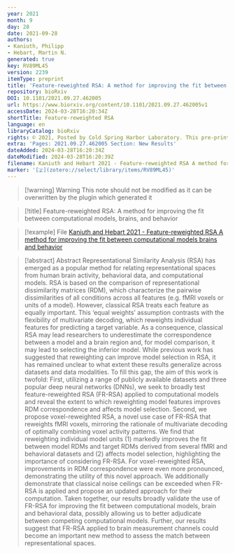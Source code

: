 ```yaml
---
year: 2021
month: 9
day: 28
date: 2021-09-28
authors:
- Kaniuth, Philipp
- Hebart, Martin N.
generated: true
key: RV89ML45
version: 2239
itemType: preprint
title: 'Feature-reweighted RSA: A method for improving the fit between computational models, brains, and behavior'
repository: bioRxiv
DOI: 10.1101/2021.09.27.462005
url: https://www.biorxiv.org/content/10.1101/2021.09.27.462005v1
accessDate: 2024-03-28T16:20:34Z
shortTitle: Feature-reweighted RSA
language: en
libraryCatalog: bioRxiv
rights: © 2021, Posted by Cold Spring Harbor Laboratory. This pre-print is available under a Creative Commons License (Attribution-NonCommercial-NoDerivs 4.0 International), CC BY-NC-ND 4.0, as described at http://creativecommons.org/licenses/by-nc-nd/4.0/
extra: 'Pages: 2021.09.27.462005 Section: New Results'
dateAdded: 2024-03-28T16:20:34Z
dateModified: 2024-03-28T16:20:39Z
filename: Kaniuth and Hebart 2021 - Feature-reweighted RSA A method for improving the fit between computational models brains and behavior
marker: '[🇿](zotero://select/library/items/RV89ML45)'
---
```



 > 
 > \[!warning\] Warning
 > This note should not be modified as it can be overwritten by the plugin which generated it

 > 
 > \[!title\] Feature-reweighted RSA: A method for improving the fit between computational models, brains, and behavior

 > 
 > \[!example\] File
 > [Kaniuth and Hebart 2021 - Feature-reweighted RSA A method for improving the fit between computational models brains and behavior](Kaniuth%20and%20Hebart%202021%20-%20Feature-reweighted%20RSA%20A%20method%20for%20improving%20the%20fit%20between%20computational%20models%20brains%20and%20behavior.pdf)

 > 
 > \[!abstract\] Abstract
 > Representational Similarity Analysis (RSA) has emerged as a popular method for relating representational spaces from human brain activity, behavioral data, and computational models. RSA is based on the comparison of representational dissimilarity matrices (RDM), which characterize the pairwise dissimilarities of all conditions across all features (e.g. fMRI voxels or units of a model). However, classical RSA treats each feature as equally important. This ‘equal weights’ assumption contrasts with the flexibility of multivariate decoding, which reweights individual features for predicting a target variable. As a consequence, classical RSA may lead researchers to underestimate the correspondence between a model and a brain region and, for model comparison, it may lead to selecting the inferior model. While previous work has suggested that reweighting can improve model selection in RSA, it has remained unclear to what extent these results generalize across datasets and data modalities. To fill this gap, the aim of this work is twofold: First, utilizing a range of publicly available datasets and three popular deep neural networks (DNNs), we seek to broadly test feature-reweighted RSA (FR-RSA) applied to computational models and reveal the extent to which reweighting model features improves RDM correspondence and affects model selection. Second, we propose voxel-reweighted RSA, a novel use case of FR-RSA that reweights fMRI voxels, mirroring the rationale of multivariate decoding of optimally combining voxel activity patterns. We find that reweighting individual model units (1) markedly improves the fit between model RDMs and target RDMs derived from several fMRI and behavioral datasets and (2) affects model selection, highlighting the importance of considering FR-RSA. For voxel-reweighted RSA, improvements in RDM correspondence were even more pronounced, demonstrating the utility of this novel approach. We additionally demonstrate that classical noise ceilings can be exceeded when FR-RSA is applied and propose an updated approach for their computation. Taken together, our results broadly validate the use of FR-RSA for improving the fit between computational models, brain and behavioral data, possibly allowing us to better adjudicate between competing computational models. Further, our results suggest that FR-RSA applied to brain measurement channels could become an important new method to assess the match between representational spaces.
